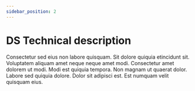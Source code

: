 ```yaml
---
sidebar_position: 2
---
```


# DS Technical description

Consectetur sed eius non labore quisquam. Sit dolore quiquia etincidunt sit. Voluptatem aliquam amet neque neque amet modi. Consectetur amet dolorem ut modi. Modi est quiquia tempora. Non magnam ut quaerat dolor. Labore sed quiquia dolore. Dolor sit adipisci est. Est numquam velit quisquam eius.
